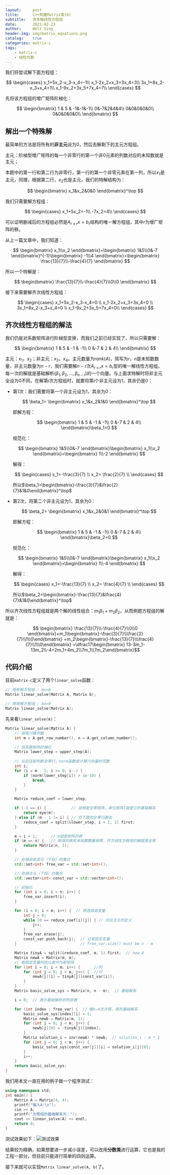 ```yaml
---
layout:     post
title:      C++构建Matrix类(6)
subtitle:   求多解线性方程组
date:       2021-02-23
author:     Welt Xing
header-img: img/matrix_equations.png
catalog:    true
categories: matrix-c
tags:
    - matrix-c
    - 线性代数
---
```


我们将尝试解下面方程组：

$$
\begin{cases}
x_1+5x_2-x_3-x_4=-1\\
x_1-2x_2+x_3+3x_4=3\\
3x_1+8x_2-x_3+x_4=1\\
x_1-9x_2+3x_5+7x_4=7\\
\end{cases}
$$

先将该方程组的增广矩阵阶梯化：

$$
\begin{bmatrix}
1 & 5 & -1&-1&-1\\
0&-7&2&4&4\\
0&0&0&0&0\\
0&0&0&0&0\\
\end{bmatrix}
$$

## 解出一个特殊解

最简单的方法是将所有的**非主元**设为$0$，然后去解剩下的主元方程组。

主元：阶梯型增广矩阵的每一个非零行的第一个非$0$元素的列数对应的未知数就是主元；

本题中的第一行和第二行为非零行，第一行的第一个非零元素在第一列，所以$x_1$是主元，同理，根据第二行，$x_2$也是主元，我们的特解结构为：

$$
\begin{bmatrix}
x_1&x_2&0&0
\end{bmatrix}^\top
$$

我们只需要解方程组：

$$
\begin{cases}
x_1+5x_2=-1\\
-7x_2=4\\
\end{cases}
$$

可以证明删减后的方程组必然是$A_{r\times r}x=b_r$结构的唯一解方程组，其中$r$为增广矩阵的秩。

从上一篇文章中，我们知道：

$$
\begin{bmatrix}
x_1\\x_2
\end{bmatrix}=\begin{bmatrix}
1&5\\0&-7
\end{bmatrix}^{-1}\begin{bmatrix}
-1\\4
\end{bmatrix}=\begin{bmatrix}
\frac{13}{7}\\-\frac{4}{7}
\end{bmatrix}
$$

所以一个特解是：

$$
\begin{bmatrix}
\frac{13}{7}\\-\frac{4}{7}\\0\\0
\end{bmatrix}
$$

接下来需要解齐次线性方程组：

$$
\begin{cases}
x_1+5x_2-x_3-x_4=0 \\
x_1-2x_2+x_3+3x_4=0 \\
3x_1+8x_2-x_3+x_4=0 \\
x_1-9x_2+3x_5+7x_4=0\\
\end{cases}
$$

## 齐次线性方程组的解法

我们仍是对系数矩阵进行阶梯型变换，而我们之前已经实现了，所以只需要解：

$$
\begin{bmatrix}
1 & 5 & -1 & -1\\
0 &-7 & 2 & 4\\
\end{bmatrix}
$$

主元：$x_1$，$x_2$；非主元：$x_3$，$x_4$。主元数量为$rank(A)$，简写为$r$，$n$是未知数数量，非主元数量为$n-r$，我们需要解$n-r$次$A_{r\times r}x=b_r$型的唯一解线性方程组，每一次的解就是基础解析$(\beta_1,\beta_2,...,\beta_{n-r})$的一个向量。与上面求特解时将非主元全设为$0$不同，在解第$i$次方程组时，就要将第$i$个非主元设为$1$，其余仍是0：

- 第1次：我们需要将第一个非主元设为1，其余为0：

    $$
    \beta_1=
    \begin{bmatrix}
    x_1&x_2&1&0
    \end{bmatrix}^\top
    $$

    即解方程：

    $$
     \begin{bmatrix}
    1 & 5 & -1 & -1\\
    0 &-7 & 2 & 4\\
    \end{bmatrix}\beta_1=0
    $$

    规范化：

    $$
    \begin{bmatrix}
    1&5\\0&-7
    \end{bmatrix}\begin{bmatrix}
    x_1\\x_2
    \end{bmatrix}=\begin{bmatrix}
    1\\-2
    \end{bmatrix}
    $$

    解得：

    $$
    \begin{cases}
    x_1=-\frac{3}{7} \\
    x_2= \frac{2}{7} \\
    \end{cases}
    $$

    所以$\beta_1=\begin{bmatrix}-\frac{3}{7}&\frac{2}{7}&1&0\end{bmatrix}^\top$

- 第2次，将第二个非主元设为1，其余为0：

    $$
    \beta_2=
    \begin{bmatrix}
    x_1&x_2&0&1
    \end{bmatrix}^\top
    $$

    即解方程：

    $$
     \begin{bmatrix}
    1 & 5 & -1 & -1\\
    0 &-7 & 2 & 4\\
    \end{bmatrix}\beta_2=0
    $$

    规范化：

    $$
    \begin{bmatrix}
    1&5\\0&-7
    \end{bmatrix}\begin{bmatrix}
    x_1\\x_2
    \end{bmatrix}=\begin{bmatrix}
    1\\-4
    \end{bmatrix}
    $$

    解得：

    $$
    \begin{cases}
    x_1=-\frac{13}{7} \\
    x_2= \frac{4}{7} \\
    \end{cases}
    $$

    所以$\beta_2=\begin{bmatrix}-\frac{13}{7}&\frac{4}{7}&1&0\end{bmatrix}^\top$

所以齐次线性方程组就是两个解的线性组合：$m_1\beta_1+m_2\beta_2$，从而例题方程组的解就是：

$$
\begin{bmatrix}
\frac{13}{7}\\-\frac{4}{7}\\0\\0
\end{bmatrix}+m_1\begin{bmatrix}-\frac{3}{7}\\\frac{2}{7}\\1\\0\end{bmatrix}
+m_2\begin{bmatrix}-\frac{13}{7}\\\frac{4}{7}\\1\\0\end{bmatrix}
=\dfrac17\begin{bmatrix}
13-3m_1-13m_2\\-4+2m_1+4m_2\\7m_1\\7m_2\end{bmatrix}$$

## 代码介绍

目前`matrix-c`定义了两个`linear_solve`函数：

```cpp
// 用来解方程组 : Ax=b
Matrix linear_solve(Matrix A, Matrix b);

// 用来解方程组 : Ax=0
Matrix linear_solve(Matrix A);
```

先来看`linear_solve(A)`：

```cpp
Matrix linear_solve(Matrix A) {
    // 获取行数列数
    int m = A.get_row_number(), n = A.get_column_number();

    // 将系数矩阵阶梯化
    Matrix lower_step = upper_step(A);
    
    // 从后往前判断全零行，norm函数是计算行向量的范数
    int i;
    for (i = m - 1; i >= 0; i--) {
        if (norm(lower_step[i]) > 1e-10) {
            break;
        }
    }

    Matrix reduce_coef = lower_step;

    if (-1 == i) {           // 说明是全零矩阵，单位矩阵I就是它的基础解系
        return eye(m);
    } else if (m - 1 != i) { // 将下面的全零行删去
        reduce_coef = split(&lower_step, i + 1, 1).first;
    }

    m = i + 1;      // m就是矩阵的秩
    if (m == n) {   // 矩阵的秩和未知数数量相等，齐次线性方程组的解就是全零
        return Matrix(n, 1);
    }

    // 存储自由变元（下标）的集合
    std::set<int> free_var = std::set<int>();

    // 存储主元（下标）的集合
    std::vector<int> const_var = std::vector<int>();

    // 初始化
    for (int i = 0; i < n; i++) {
        free_var.insert(i);
    }

    for (i = 0; i < m; i++) {  // 筛选自由变量
        int j = 0;
        while (0 == reduce_coef[i][j]) { // 对应主元的定义
            j++;
        }
        free_var.erase(j);
        const_var.push_back(j);  // 记录固定变量
    }                            // free_var.size() must be n - m

    Matrix tinyA = split(&reduce_coef, m, 1).first;  // new A
    Matrix newA = Matrix(m, m);
    // 取固定变量列的元素作为新矩阵
    for (int i = 0; i < m; i++) {      //列
        for (int j = 0; j < m; j++) {  //行
            newA[j][i] = tinyA[j][const_var[i]];
        }
    }
    Matrix basic_solve_sys = Matrix(n, n - m);  // 基础解系

    i = 0;  // 表示基础解析的列序数

    for (int index : free_var) {  // 解n-m次方程，填充基础解系
        basic_solve_sys[index][i] = 1;
        Matrix newb = Matrix(m, 1);
        for (int j = 0; j < m; j++) {
            newb[j][0] = -tinyA[j][index];
        }
        Matrix solution_i = inv(newA) * newb;  // solution_i : m * 1
        for (int j = 0; j < m; j++) {
            basic_solve_sys[const_var[j]][i] = solution_i[j][0];
        }
        i++;
    }
    return basic_solve_sys;
}
```

我们用本文一直在用的例子做一个程序测试：

```cpp
using namespace std;
int main() {
    Matrix A = Matrix(4, 4);
    printf("输入A:\n");
    cin >> A;
    printf("方程组的基础解系为：");
    cout << linear_solve(A) << endl;
    return 0;
}
```

测试效果如下：![测试效果](/img/solve_test.png)

结果较为精确，如果想要进一步减小误差，可以改用**分数类**进行运算，它也是我的工程一部分，但目前只能进行简单的四则运算。

接下来就可以实现`Matrix linear_solve(A, b)`了。